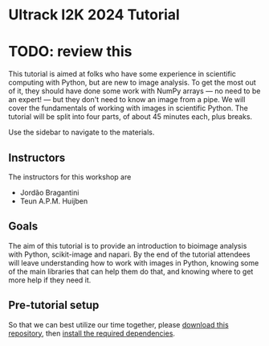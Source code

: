 # Ultrack I2K 2024 Tutorial

# TODO: review this
This tutorial is aimed at folks who have some experience in scientific
computing with Python, but are new to image analysis. To get the most out of
it, they should have done some work with NumPy arrays — no need to be an
expert! — but they don't need to know an image from a pipe. We will cover the
fundamentals of working with images in scientific Python. The tutorial will be
split into four parts, of about 45 minutes each, plus breaks.

Use the sidebar to navigate to the materials.

## Instructors

The instructors for this workshop are
- Jordão Bragantini
- Teun A.P.M. Huijben

## Goals

The aim of this tutorial is to provide an introduction to bioimage analysis
with Python, scikit-image and napari. By the end of the tutorial attendees
will leave understanding how to work with images in Python, knowing some of the
main libraries that can help them do that, and knowing where to get more help
if they need it.

## Pre-tutorial setup

So that we can best utilize our time together, please [download this
repository](https://github.com/royerlab/ultrack-i2k2024), then
[install the required dependencies](install-dependencies).
